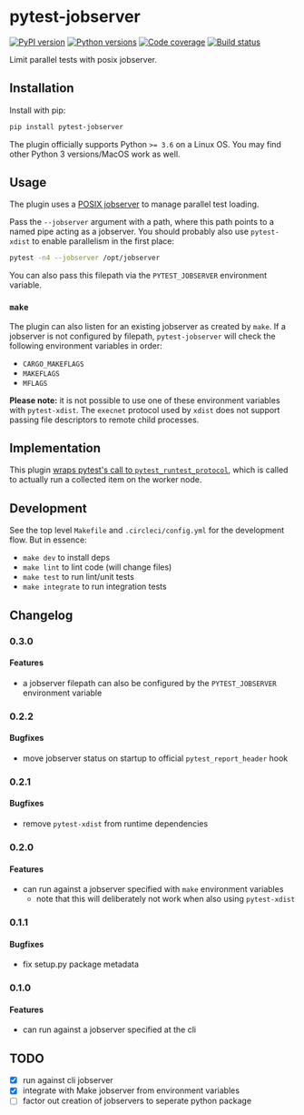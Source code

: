 # pytest-jobserver

[![PyPI version](https://img.shields.io/pypi/v/pytest-jobserver.svg)](https://pypi.org/project/pytest-jobserver)
[![Python versions](https://img.shields.io/pypi/pyversions/pytest-jobserver.svg)](https://pypi.org/project/pytest-jobserver)
[![Code coverage](https://codecov.io/gh/tommilligan/pytest-jobserver/branch/master/graph/badge.svg)](https://codecov.io/gh/tommilligan/pytest-jobserver/branch/master)
[![Build status](https://img.shields.io/circleci/project/github/tommilligan/pytest-jobserver/master.svg)](https://circleci.com/gh/tommilligan/pytest-jobserver)

Limit parallel tests with posix jobserver.

## Installation

Install with pip:

```bash
pip install pytest-jobserver
```

The plugin officially supports Python `>= 3.6` on a Linux OS.
You may find other Python 3 versions/MacOS work as well.

## Usage

The plugin uses a [POSIX jobserver](https://www.gnu.org/software/make/manual/html_node/POSIX-Jobserver.html) to manage parallel test loading.

Pass the `--jobserver` argument with a path, where this path points to a named pipe acting as a jobserver.
You should probably also use `pytest-xdist` to enable parallelism in the first place:

```bash
pytest -n4 --jobserver /opt/jobserver
```

You can also pass this filepath via the `PYTEST_JOBSERVER` environment variable.

### `make`

The plugin can also listen for an existing jobserver as created by `make`.
If a jobserver is not configured by filepath, `pytest-jobserver` will check the following environment variables in order:

- `CARGO_MAKEFLAGS`
- `MAKEFLAGS`
- `MFLAGS`

**Please note:** it is not possible to use one of these environment variables with `pytest-xdist`. The `execnet` protocol used by `xdist` does not support passing file descriptors to remote child processes.

## Implementation

This plugin [wraps pytest's call to `pytest_runtest_protocol`](https://docs.pytest.org/en/latest/reference.html#_pytest.hookspec.pytest_runtest_protocol), which is called to actually run a collected item on the worker node.

## Development

See the top level `Makefile` and `.circleci/config.yml` for the development flow. But in essence:

- `make dev` to install deps
- `make lint` to lint code (will change files)
- `make test` to run lint/unit tests
- `make integrate` to run integration tests

## Changelog

### 0.3.0

#### Features

- a jobserver filepath can also be configured by the `PYTEST_JOBSERVER` environment variable

### 0.2.2

#### Bugfixes

- move jobserver status on startup to official `pytest_report_header` hook

### 0.2.1

#### Bugfixes

- remove `pytest-xdist` from runtime dependencies

### 0.2.0

#### Features

- can run against a jobserver specified with `make` environment variables
  - note that this will deliberately not work when also using `pytest-xdist`

### 0.1.1

#### Bugfixes

- fix setup.py package metadata

### 0.1.0

#### Features

- can run against a jobserver specified at the cli

## TODO

- [x] run against cli jobserver
- [x] integrate with Make jobserver from environment variables
- [ ] factor out creation of jobservers to seperate python package
